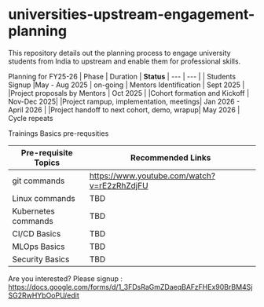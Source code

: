 # universities-upstream-engagement-planning
This repository details out the planning process to engage university students from India to upstream and enable them for professional skills.

Planning for FY25-26
| Phase | Duration | **Status**
| --- | --- |
| Students Signup |May - Aug 2025 | on-going
| Mentors Identification | Sept 2025 |
|Project proposals by Mentors | Oct 2025 |
|Cohort formation and Kickoff | Nov-Dec 2025|
|Project rampup, implementation, meetings| Jan 2026 - April 2026 |
|Project handoff to next cohort, demo, wrapup| May 2026 | Cycle repeats


Trainings Basics pre-requsities

| Pre-requisite Topics | Recommended Links | 
| --- | --- |
| git commands | https://www.youtube.com/watch?v=rE2zRhZdjFU |
| Linux commands | TBD |
| Kubernetes commands | TBD |
| CI/CD Basics | TBD |
| MLOps Basics | TBD |
| Security Basics | TBD |


Are you interested? Please signup : https://docs.google.com/forms/d/1_3FDsRaGmZDaeqBAFzFHEx90BrBM4SjSG2RwHYbOoPU/edit
